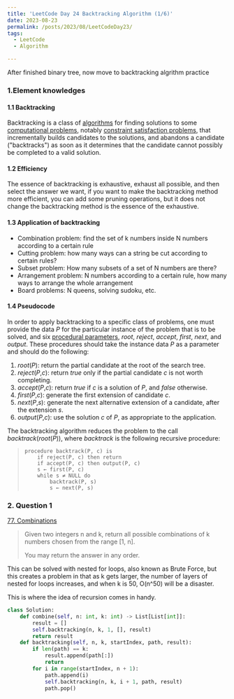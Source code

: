 ```yaml
---
title: 'LeetCode Day 24 Backtracking Algorithm (1/6)'
date: 2023-08-23
permalink: /posts/2023/08/LeetCodeDay23/
tags:
  - LeetCode
  - Algorithm

---
```


After finished binary tree, now move to backtracking algrithm practice


###  1.Element knowledges

#### 1.1 **Backtracking**

Backtracking is a class of [algorithms](https://en.wikipedia.org/wiki/Algorithm) for finding solutions to some [computational problems](https://en.wikipedia.org/wiki/Computational_problem), notably [constraint satisfaction problems](https://en.wikipedia.org/wiki/Constraint_satisfaction_problem), that incrementally builds candidates to the solutions, and abandons a candidate ("backtracks") as soon as it determines that the candidate cannot possibly be completed to a valid solution.

#### 1.2 Efficiency

The essence of backtracking is exhaustive, exhaust all possible, and then select the answer we want, if you want to make the backtracking method more efficient, you can add some pruning operations, but it does not change the backtracking method is the essence of the exhaustive.

#### 1.3 Application of backtracking

- Combination problem: find the set of k numbers inside N numbers according to a certain rule
- Cutting problem: how many ways can a string be cut according to certain rules?
- Subset problem: How many subsets of a set of N numbers are there?
- Arrangement problem: N numbers according to a certain rule, how many ways to arrange the whole arrangement
- Board problems: N queens, solving sudoku, etc.

#### 1.4 Pseudocode

In order to apply backtracking to a specific class of problems, one must provide the data *P* for the particular instance of the problem that is to be solved, and six [procedural parameters](https://en.wikipedia.org/wiki/Procedural_parameter), *root*, *reject*, *accept*, *first*, *next*, and *output*. These procedures should take the instance data *P* as a parameter and should do the following:

1. *root*(*P*): return the partial candidate at the root of the search tree.
2. *reject*(*P*,*c*): return *true* only if the partial candidate *c* is not worth completing.
3. *accept*(*P*,*c*): return *true* if *c* is a solution of *P*, and *false* otherwise.
4. *first*(*P*,*c*): generate the first extension of candidate *c*.
5. *next*(*P*,*s*): generate the next alternative extension of a candidate, after the extension *s*.
6. *output*(*P*,*c*): use the solution *c* of *P*, as appropriate to the application.

The backtracking algorithm reduces the problem to the call *backtrack*(*root*(*P*)), where *backtrack* is the following recursive procedure:

> ```
> procedure backtrack(P, c) is
>     if reject(P, c) then return
>     if accept(P, c) then output(P, c)
>     s ← first(P, c)
>     while s ≠ NULL do
>         backtrack(P, s)
>         s ← next(P, s)
> ```

### 2. Question 1

[77. Combinations](https://leetcode.com/problems/combinations/)

> Given two integers n and k, return all possible combinations of k numbers chosen from the range [1, n].
>
> You may return the answer in any order.

This can be solved with nested for loops, also known as Brute Force, but this creates a problem in that as k gets larger, the number of layers of nested for loops increases, and when k is 50, O(n^50) will be a disaster.

This is where the idea of recursion comes in handy.

```python
class Solution:
    def combine(self, n: int, k: int) -> List[List[int]]:
        result = [] 
        self.backtracking(n, k, 1, [], result)
        return result
    def backtracking(self, n, k, startIndex, path, result):
        if len(path) == k:
            result.append(path[:])
            return
        for i in range(startIndex, n + 1):  
            path.append(i)  
            self.backtracking(n, k, i + 1, path, result)
            path.pop() 
```

